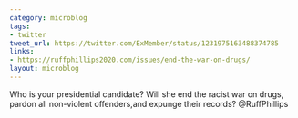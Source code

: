 ```yaml
---
category: microblog
tags:
- twitter
tweet_url: https://twitter.com/ExMember/status/1231975163488374785
links:
- https://ruffphillips2020.com/issues/end-the-war-on-drugs/
layout: microblog
---
```

Who is your presidential candidate? Will she end the racist war on drugs, pardon all non-violent offenders,and expunge their records? @RuffPhillips
